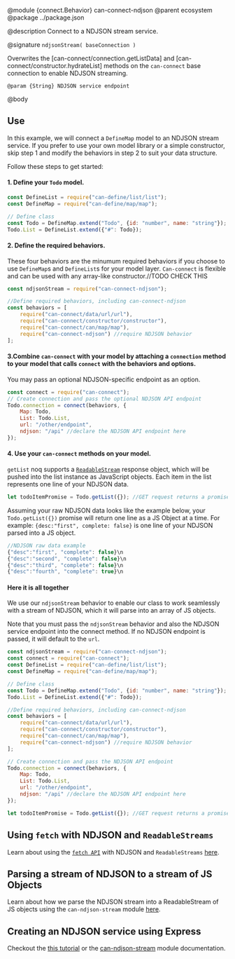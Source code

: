 @module {connect.Behavior} can-connect-ndjson
@parent ecosystem
@package ../package.json

@description Connect to a NDJSON stream service.

@signature `ndjsonStream( baseConnection )`

Overwrites the [can-connect/connection.getListData] and [can-connect/constructor.hydrateList] methods on the `can-connect` base connection to enable NDJSON streaming.

    @param {String} NDJSON service endpoint

@body
## Use

In this example, we will connect a `DefineMap` model to an NDJSON stream service. If you prefer to use your own model library or a simple constructor, skip step 1 and modify the behaviors in step 2 to suit your data structure.

Follow these steps to get started:
#### 1. Define your `Todo` model. 

```js
const DefineList = require("can-define/list/list");
const DefineMap = require("can-define/map/map");

// Define class
const Todo = DefineMap.extend("Todo", {id: "number", name: "string"}); 
Todo.List = DefineList.extend({"#": Todo});
```

#### 2. Define the required behaviors.
These four behaviors are the minumum required behaviors if you choose to use `DefineMap`s and `DefineList`s for your model layer. `Can-connect` is flexible and can be used with any array-like constructor.//TODO CHECK THIS

```js
const ndjsonStream = require("can-connect-ndjson");

//Define required behaviors, including can-connect-ndjson
const behaviors = [
    require("can-connect/data/url/url"),
    require("can-connect/constructor/constructor"),
    require("can-connect/can/map/map"),
    require("can-connect-ndjson") //require NDJSON behavior
];
```

#### 3.Combine `can-connect` with your model by attaching a `connection` method to your model that calls `connect` with the behaviors and options.
You may pass an optional NDJSON-specific endpoint as an option.

```js
const connect = require("can-connect");
// Create connection and pass the optional NDJSON API endpoint
Todo.connection = connect(behaviors, {
    Map: Todo,
    List: Todo.List,
    url: "/other/endpoint",
    ndjson: "/api" //declare the NDJSON API endpoint here
});
```

#### 4. Use your `can-connect` methods on your model.
`getList` noq supports a [`ReadableStream`](https://developer.mozilla.org/en-US/docs/Web/API/ReadableStream) response object, which will be pushed into the list instance as JavaScript objects. Each item in the list represents one line of your NDJSON data.

```js
let todoItemPromise = Todo.getList({}); //GET request returns a promise that resolves to one line of your NDJSON stream at a time.
```
Assuming your raw NDJSON data looks like the example below, your `Todo.getList({})` promise will return one line as a JS Object at a time. For example: `{desc:"first", complete: false}` is one line of your NDJSON parsed into a JS object.

```js
//NDJSON raw data example
{"desc":"first", "complete": false}\n
{"desc":"second", "complete": false}\n
{"desc":"third", "complete": false}\n
{"desc":"fourth", "complete": true}\n
```

#### Here it is all together

We use our `ndjsonStream` behavior to enable our class to work seamlessly with a stream of NDJSON, which it will parse into an array of JS objects. 

Note that you must pass the `ndjsonStream` behavior and also the NDJSON service endpoint into the connect method. If no NDJSON endpoint is passed, it will default to the `url`.

```js
const ndjsonStream = require("can-connect-ndjson");
const connect = require("can-connect");
const DefineList = require("can-define/list/list");
const DefineMap = require("can-define/map/map");

// Define class
const Todo = DefineMap.extend("Todo", {id: "number", name: "string"}); 
Todo.List = DefineList.extend({"#": Todo});

//Define required behaviors, including can-connect-ndjson
const behaviors = [
    require("can-connect/data/url/url"),
    require("can-connect/constructor/constructor"),
    require("can-connect/can/map/map"),
    require("can-connect-ndjson") //require NDJSON behavior
];

// Create connection and pass the NDJSON API endpoint
Todo.connection = connect(behaviors, {
    Map: Todo,
    List: Todo.List,
    url: "/other/endpoint",
    ndjson: "/api" //declare the NDJSON API endpoint here
});

let todoItemPromise = Todo.getList({}); //GET request returns a promise that resolves to one line of your NDJSON data at a time.
```

## Using `fetch` with NDJSON and `ReadableStreams`
Learn about using the [`fetch API`](https://developer.mozilla.org/en-US/docs/Web/API/Fetch_API) with NDJSON and `ReadableStreams` [here]().

## Parsing a stream of NDJSON to a stream of JS Objects
Learn about how we parse the NDJSON stream into a ReadableStream of JS objects using the `can-ndjson-stream` module [here](./can-ndjson-stream.html).

## Creating an NDJSON service using Express
Checkout the [this tutorial]() or the [can-ndjson-stream](./can-ndjson-stream.html#CreatinganNDJSONstreamservicewithNodeJS_) module documentation.